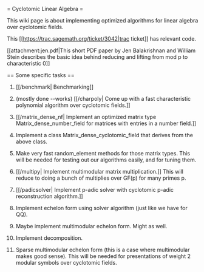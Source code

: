 = Cyclotomic Linear Algebra =

This wiki page is about implementing optimized algorithms for linear algebra over cyclotomic fields.

This [[https://trac.sagemath.org/ticket/3042|trac ticket]] has relevant code. 

[[attachment:jen.pdf|This short PDF paper by Jen Balakrishnan and William Stein describes the basic idea behind reducing and lifting from mod p to characteristic 0]]


== Some specific tasks ==

 1. [[/benchmark| Benchmarking]]

 1. (mostly done --works) [[/charpoly| Come up with a fast characteristic polynomial algorithm over cyclotomic fields.]] 

 1. [[/matrix_dense_nf| Implement an optimized matrix type Matrix_dense_number_field for matrices with entries in a number field.]]

 1. Implement a class Matrix_dense_cyclotomic_field that derives from the above class.

 1. Make very fast random_element methods for those matrix types.   This will be needed for testing out our algorithms easily, and for tuning them.

 1. [[/multipy| Implement multimodular matrix multiplication.]] This will reduce to doing a bunch of multiplies over GF(p) for many primes p.

 1. [[/padicsolver| Implement p-adic solver with cyclotomic p-adic reconstruction algorithm.]]

 1. Implement echelon form using solver algorithm (just like we have for QQ).

 1. Maybe implement multimodular echelon form.   Might as well. 

 1. Implement decomposition.

 1. Sparse multimodular echelon form (this is a case where multimodular makes good sense). This will be needed for presentations of weight 2 modular symbols over cyclotomic fields. 
